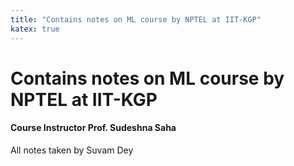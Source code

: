 ```yaml
---
title: "Contains notes on ML course by NPTEL at IIT-KGP"
katex: true
---
```

# Contains notes on ML course by NPTEL at IIT-KGP 
#### Course Instructor Prof. Sudeshna Saha

All notes taken by Suvam Dey
    

